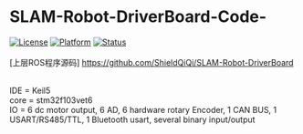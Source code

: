 # SLAM-Robot-DriverBoard-Code-

[![License](https://img.shields.io/badge/License-Apache%202.0-green.svg)](https://opensource.org/licenses/Apache-2.0)
[![Platform](https://img.shields.io/badge/stm32-f103vet6-red)](<>)
[![Status](https://img.shields.io/badge/Staus-Processing-blue.svg)](<>)
</br></br>[上层ROS程序源码]
https://github.com/ShieldQiQi/SLAM-Robot-DriverBoard


</br>
IDE = Keil5
</br>
core = stm32f103vet6
</br>
IO = 6 dc motor output, 6 AD, 6 hardware rotary Encoder, 1 CAN BUS, 1 USART/RS485/TTL, 1 Bluetooth usart, several binary input/output
